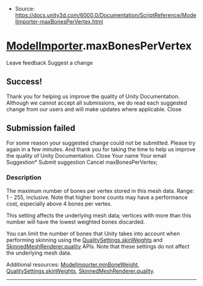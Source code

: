 * Source: https://docs.unity3d.com/6000.0/Documentation/ScriptReference/ModelImporter-maxBonesPerVertex.html

#  [ModelImporter](https://docs.unity3d.com/6000.0/Documentation/ScriptReference/ModelImporter.html).maxBonesPerVertex
Leave feedback
Suggest a change
## Success!
Thank you for helping us improve the quality of Unity Documentation. Although we cannot accept all submissions, we do read each suggested change from our users and will make updates where applicable.
Close
## Submission failed
For some reason your suggested change could not be submitted. Please <a>try again</a> in a few minutes. And thank you for taking the time to help us improve the quality of Unity Documentation.
Close
Your name Your email Suggestion* Submit suggestion
Cancel
maxBonesPerVertex; 
### Description
The maximum number of bones per vertex stored in this mesh data.
Range: 1 - 255, inclusive. Note that higher bone counts may have a performance cost, especially above 4 bones per vertex.  
  
This setting affects the underlying mesh data; vertices with more than this number will have the lowest weighted bones discarded.  
  
You can limit the number of bones that Unity takes into account when performing skinning using the [QualitySettings.skinWeights](https://docs.unity3d.com/6000.0/Documentation/ScriptReference/QualitySettings-skinWeights.html) and [SkinnedMeshRenderer.quality](https://docs.unity3d.com/6000.0/Documentation/ScriptReference/SkinnedMeshRenderer-quality.html) APIs. Note that these settings do not affect the underlying mesh data.  
  
Additional resources: [ModelImporter.minBoneWeight](https://docs.unity3d.com/6000.0/Documentation/ScriptReference/ModelImporter-minBoneWeight.html), [QualitySettings.skinWeights](https://docs.unity3d.com/6000.0/Documentation/ScriptReference/QualitySettings-skinWeights.html), [SkinnedMeshRenderer.quality](https://docs.unity3d.com/6000.0/Documentation/ScriptReference/SkinnedMeshRenderer-quality.html).
* * *
